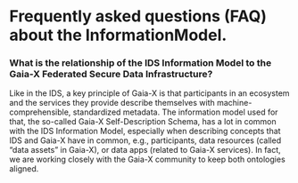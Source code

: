 # Frequently asked questions (FAQ) about the InformationModel.

### What is the relationship of the IDS Information Model to the Gaia-X Federated Secure Data Infrastructure?
Like in the IDS, a key principle of Gaia-X is that participants in an ecosystem and the services they provide describe themselves with machine-comprehensible, standardized metadata. The information model used for that, the so-called Gaia-X Self-Description Schema, has a lot in common with the IDS Information Model, especially when describing concepts that IDS and Gaia-X have in common, e.g., participants, data resources (called “data assets” in Gaia-X), or data apps (related to Gaia-X services). In fact, we are working closely with the Gaia-X community to keep both ontologies aligned.
